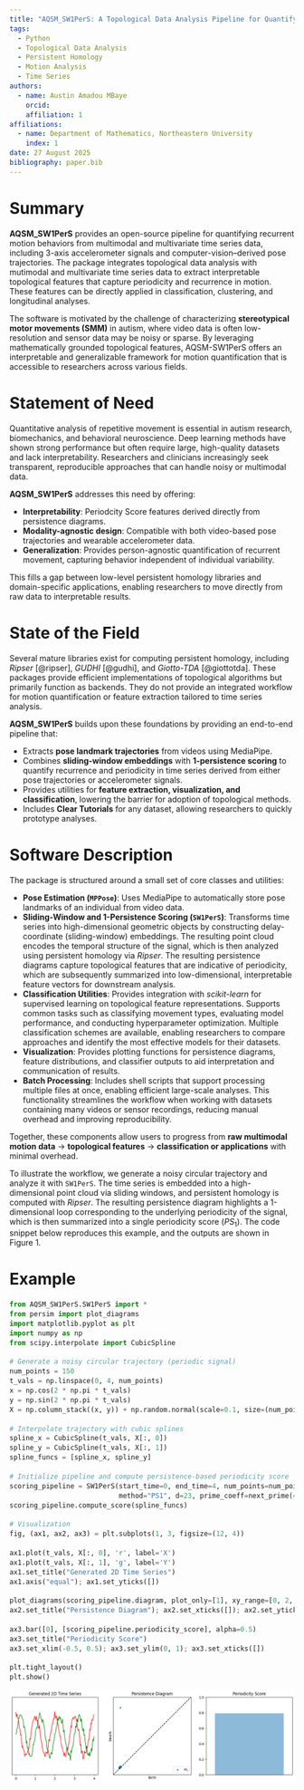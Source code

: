 ```yaml
---
title: "AQSM_SW1PerS: A Topological Data Analysis Pipeline for Quantifying Recurrent Motion in Multimodal and Multivariate Time Series Data"
tags:
  - Python
  - Topological Data Analysis
  - Persistent Homology
  - Motion Analysis
  - Time Series
authors:
  - name: Austin Amadou MBaye
    orcid: 
    affiliation: 1
affiliations:
  - name: Department of Mathematics, Northeastern University
    index: 1
date: 27 August 2025
bibliography: paper.bib
---
```



# Summary

**AQSM_SW1PerS** provides an open-source pipeline for quantifying recurrent motion behaviors from multimodal and multivariate time series data, including 3-axis accelerometer signals and computer-vision–derived pose trajectories. The package integrates topological data analysis with mutimodal and multivariate time series data to extract interpretable topological features that capture periodicity and recurrence in motion. These features can be directly applied in classification, clustering, and longitudinal analyses.

The software is motivated by the challenge of characterizing **stereotypical motor movements (SMM)** in autism, where video data is often low-resolution and sensor data may be noisy or sparse. By leveraging mathematically grounded topological features, AQSM-SW1PerS offers an interpretable and generalizable framework for motion quantification that is accessible to researchers across various fields.

# Statement of Need

Quantitative analysis of repetitive movement is essential in autism research, biomechanics, and behavioral neuroscience. Deep learning methods have shown strong performance but often require large, high-quality datasets and lack interpretability. Researchers and clinicians increasingly seek transparent, reproducible approaches that can handle noisy or multimodal data.

**AQSM_SW1PerS** addresses this need by offering:

- **Interpretability**: Periodcity Score features derived directly from persistence diagrams.  
- **Modality-agnostic design**: Compatible with both video-based pose trajectories and wearable accelerometer data.  
- **Generalization**: Provides person-agnostic quantification of recurrent movement, capturing behavior independent of individual variability.  

This fills a gap between low-level persistent homology libraries and domain-specific applications, enabling researchers to move directly from raw data to interpretable results.

# State of the Field

Several mature libraries exist for computing persistent homology, including *Ripser* [@ripser], *GUDHI* [@gudhi], and *Giotto-TDA* [@giottotda]. These packages provide efficient implementations of topological algorithms but primarily function as backends. They do not provide an integrated workflow for motion quantification or feature extraction tailored to time series analysis.

**AQSM_SW1PerS** builds upon these foundations by providing an end-to-end pipeline that:

- Extracts **pose landmark trajectories** from videos using MediaPipe.  
- Combines **sliding-window embeddings** with **1-persistence scoring** to quantify recurrence and periodicity in time series derived from either pose trajectories or accelerometer signals.  
- Provides utilities for **feature extraction, visualization, and classification**, lowering the barrier for adoption of topological methods.  
- Includes **Clear Tutorials** for any dataset, allowing researchers to quickly prototype analyses.  

# Software Description

The package is structured around a small set of core classes and utilities:

- **Pose Estimation (`MPPose`)**: Uses MediaPipe to automatically store pose landmarks of an individual from video data. 
- **Sliding-Window and 1-Persistence Scoring (`SW1PerS`)**: Transforms time series into high-dimensional geometric objects by constructing delay-coordinate (sliding-window) embeddings. The resulting point cloud encodes the temporal structure of the signal, which is then analyzed using persistent homology via *Ripser*. The resulting persistence diagrams capture topological features that are indicative of periodicity, which are subsequently summarized into low-dimensional, interpretable feature vectors for downstream analysis.
- **Classification Utilities**: Provides integration with *scikit-learn* for supervised learning on topological feature representations. Supports common tasks such as classifying movement types, evaluating model performance, and conducting hyperparameter optimization. Multiple classification schemes are available, enabling researchers to compare approaches and identify the most effective models for their datasets.
- **Visualization**: Provides plotting functions for persistence diagrams, feature distributions, and classifier outputs to aid interpretation and communication of results.
- **Batch Processing**: Includes shell scripts that support processing multiple files at once, enabling efficient large-scale analyses. This functionality streamlines the workflow when working with datasets containing many videos or sensor recordings, reducing manual overhead and improving reproducibility.

Together, these components allow users to progress from **raw multimodal motion data** → **topological features** → **classification or applications** with minimal overhead.

To illustrate the workflow, we generate a noisy circular trajectory and analyze it with `SW1PerS`. The time series is embedded into a high-dimensional point cloud via sliding windows, and persistent homology is computed with *Ripser*. The resulting persistence diagram highlights a 1-dimensional loop corresponding to the underlying periodicity of the signal, which is then summarized into a single periodicity score ($PS_1$). The code snippet below reproduces this example, and the outputs are shown in Figure&nbsp;1.


# Example

```python
from AQSM_SW1PerS.SW1PerS import *
from persim import plot_diagrams
import matplotlib.pyplot as plt
import numpy as np
from scipy.interpolate import CubicSpline

# Generate a noisy circular trajectory (periodic signal)
num_points = 150
t_vals = np.linspace(0, 4, num_points)
x = np.cos(2 * np.pi * t_vals)
y = np.sin(2 * np.pi * t_vals)
X = np.column_stack((x, y)) + np.random.normal(scale=0.1, size=(num_points, 2))

# Interpolate trajectory with cubic splines
spline_x = CubicSpline(t_vals, X[:, 0])
spline_y = CubicSpline(t_vals, X[:, 1])
spline_funcs = [spline_x, spline_y]

# Initialize pipeline and compute persistence-based periodicity score
scoring_pipeline = SW1PerS(start_time=0, end_time=4, num_points=num_points,
                           method="PS1", d=23, prime_coeff=next_prime(46))
scoring_pipeline.compute_score(spline_funcs)

# Visualization
fig, (ax1, ax2, ax3) = plt.subplots(1, 3, figsize=(12, 4))

ax1.plot(t_vals, X[:, 0], 'r', label='X')
ax1.plot(t_vals, X[:, 1], 'g', label='Y')
ax1.set_title("Generated 2D Time Series")
ax1.axis("equal"); ax1.set_yticks([])

plot_diagrams(scoring_pipeline.diagram, plot_only=[1], xy_range=[0, 2, 0, 2], ax=ax2)
ax2.set_title("Persistence Diagram"); ax2.set_xticks([]); ax2.set_yticks([])

ax3.bar([0], [scoring_pipeline.periodicity_score], alpha=0.5)
ax3.set_title("Periodicity Score")
ax3.set_xlim(-0.5, 0.5); ax3.set_ylim(0, 1); ax3.set_xticks([])

plt.tight_layout()
plt.show()
```

![Example workflow: (a) a noisy circular trajectory represented as a 2D time series, (b) the corresponding persistence diagram showing a prominent 1-dimensional loop, and (c) the periodicity score presented as a single value derived from the diagram. Together, these demonstrate how AQSM-SW1PerS extracts interpretable topological features that capture recurrent structure in time series data.](../Visualizations/demo_time_series.png)

